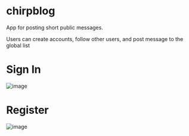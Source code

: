 # chirpblog


App for posting short public messages.

Users can create accounts, follow other users, and post message to the global list


# Sign In
![image](https://user-images.githubusercontent.com/15733809/69652783-3288d100-1040-11ea-9255-b98e3d87612b.png)


# Register
![image](https://user-images.githubusercontent.com/15733809/69652836-48969180-1040-11ea-9124-d186ffa9e250.png)


